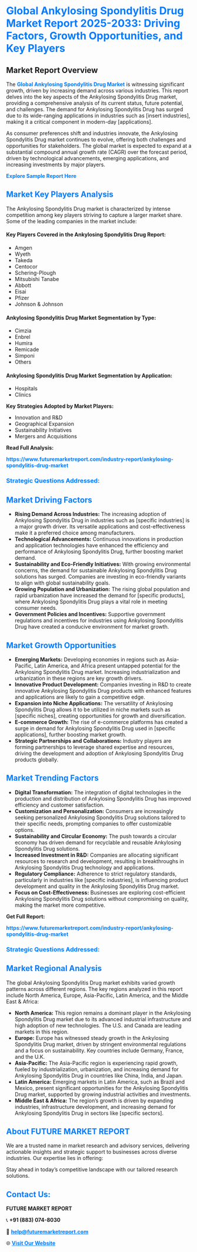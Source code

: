 <h1 style="color: #007BFF;">Global Ankylosing Spondylitis Drug Market Report 2025-2033: Driving Factors, Growth Opportunities, and Key Players</h1>

<section id="overview">
<h2>Market Report Overview</h2>
<p>The <a href="https://www.futuremarketreport.com/industry-report/ankylosing-spondylitis-drug-market" style="color: #007BFF; text-decoration: none;"><strong>Global Ankylosing Spondylitis Drug Market</strong></a> is witnessing significant growth, driven by increasing demand across various industries. This report delves into the key aspects of the Ankylosing Spondylitis Drug market, providing a comprehensive analysis of its current status, future potential, and challenges. The demand for Ankylosing Spondylitis Drug has surged due to its wide-ranging applications in industries such as [insert industries], making it a critical component in modern-day [applications].</p>
<p>As consumer preferences shift and industries innovate, the Ankylosing Spondylitis Drug market continues to evolve, offering both challenges and opportunities for stakeholders. The global market is expected to expand at a substantial compound annual growth rate (CAGR) over the forecast period, driven by technological advancements, emerging applications, and increasing investments by major players.</p>
</section>

<section id="overview">
<p><a href="https://www.futuremarketreport.com/request-sample/reportId=55801" style="color: #007BFF; text-decoration: none;"><strong>Explore Sample Report Here</strong></a></p>
</section>

<section id="key-players">
<h2 style="color: #007BFF;">Market Key Players Analysis</h2>
<p>The Ankylosing Spondylitis Drug market is characterized by intense competition among key players striving to capture a larger market share. Some of the leading companies in the market include:</p>
<h4>Key Players Covered in the Ankylosing Spondylitis Drug Report:</h4>
<ul><li>Amgen</li><li>Wyeth</li><li>Takeda</li><li>Centocor</li><li>Schering-Plough</li><li>Mitsubishi Tanabe</li><li>Abbott</li><li>Eisai</li><li>Pfizer</li><li>Johnson &amp; Johnson</li></ul>
<h4>Ankylosing Spondylitis Drug Market Segmentation by Type:</h4>
<ul><li>Cimzia</li><li>Enbrel</li><li>Humira</li><li>Remicade</li><li>Simponi</li><li>Others</li></ul>

<h4>Ankylosing Spondylitis Drug Market Segmentation by Application:</h4>
<ul><li>Hospitals</li><li>Clinics</li></ul>
<p><strong>Key Strategies Adopted by Market Players:</strong></p>
<ul>
<li>Innovation and R&D</li>
<li>Geographical Expansion</li>
<li>Sustainability Initiatives</li>
<li>Mergers and Acquisitions</li>
</ul>
</section>

<section>
<p><strong>Read Full Analysis: </strong></p><a href="https://www.futuremarketreport.com/industry-report/ankylosing-spondylitis-drug-market" style="color: #007BFF; text-decoration: none;"><strong>https://www.futuremarketreport.com/industry-report/ankylosing-spondylitis-drug-market</strong></a>
<h3 style="color: #007BFF;">Strategic Questions Addressed:</h3>
</section>

<section id="driving-factors">
<h2 style="color: #007BFF;">Market Driving Factors</h2>
<ul>
<li><strong>Rising Demand Across Industries:</strong> The increasing adoption of Ankylosing Spondylitis Drug in industries such as [specific industries] is a major growth driver. Its versatile applications and cost-effectiveness make it a preferred choice among manufacturers.</li>
<li><strong>Technological Advancements:</strong> Continuous innovations in production and application technologies have enhanced the efficiency and performance of Ankylosing Spondylitis Drug, further boosting market demand.</li>
<li><strong>Sustainability and Eco-Friendly Initiatives:</strong> With growing environmental concerns, the demand for sustainable Ankylosing Spondylitis Drug solutions has surged. Companies are investing in eco-friendly variants to align with global sustainability goals.</li>
<li><strong>Growing Population and Urbanization:</strong> The rising global population and rapid urbanization have increased the demand for [specific products], where Ankylosing Spondylitis Drug plays a vital role in meeting consumer needs.</li>
<li><strong>Government Policies and Incentives:</strong> Supportive government regulations and incentives for industries using Ankylosing Spondylitis Drug have created a conducive environment for market growth.</li>
</ul>
</section>

<section id="growth-opportunities">
<h2 style="color: #007BFF;">Market Growth Opportunities</h2>
<ul>
<li><strong>Emerging Markets:</strong> Developing economies in regions such as Asia-Pacific, Latin America, and Africa present untapped potential for the Ankylosing Spondylitis Drug market. Increasing industrialization and urbanization in these regions are key growth drivers.</li>
<li><strong>Innovative Product Development:</strong> Companies investing in R&D to create innovative Ankylosing Spondylitis Drug products with enhanced features and applications are likely to gain a competitive edge.</li>
<li><strong>Expansion into Niche Applications:</strong> The versatility of Ankylosing Spondylitis Drug allows it to be utilized in niche markets such as [specific niches], creating opportunities for growth and diversification.</li>
<li><strong>E-commerce Growth:</strong> The rise of e-commerce platforms has created a surge in demand for Ankylosing Spondylitis Drug used in [specific applications], further boosting market growth.</li>
<li><strong>Strategic Partnerships and Collaborations:</strong> Industry players are forming partnerships to leverage shared expertise and resources, driving the development and adoption of Ankylosing Spondylitis Drug products globally.</li>
</ul>
</section>

<section id="trending-factors">
<h2 style="color: #007BFF;">Market Trending Factors</h2>
<ul>
<li><strong>Digital Transformation:</strong> The integration of digital technologies in the production and distribution of Ankylosing Spondylitis Drug has improved efficiency and customer satisfaction.</li>
<li><strong>Customization and Personalization:</strong> Consumers are increasingly seeking personalized Ankylosing Spondylitis Drug solutions tailored to their specific needs, prompting companies to offer customizable options.</li>
<li><strong>Sustainability and Circular Economy:</strong> The push towards a circular economy has driven demand for recyclable and reusable Ankylosing Spondylitis Drug solutions.</li>
<li><strong>Increased Investment in R&D:</strong> Companies are allocating significant resources to research and development, resulting in breakthroughs in Ankylosing Spondylitis Drug technology and applications.</li>
<li><strong>Regulatory Compliance:</strong> Adherence to strict regulatory standards, particularly in industries like [specific industries], is influencing product development and quality in the Ankylosing Spondylitis Drug market.</li>
<li><strong>Focus on Cost-Effectiveness:</strong> Businesses are exploring cost-efficient Ankylosing Spondylitis Drug solutions without compromising on quality, making the market more competitive.</li>
</ul>
</section>

<section>
<p><strong>Get Full Report: </strong></p><a href="https://www.futuremarketreport.com/industry-report/ankylosing-spondylitis-drug-market" style="color: #007BFF; text-decoration: none;"><strong>https://www.futuremarketreport.com/industry-report/ankylosing-spondylitis-drug-market</strong></a>
<h3 style="color: #007BFF;">Strategic Questions Addressed:</h3>
</section>


<section id="regional-analysis">
<h2 style="color: #007BFF;">Market Regional Analysis</h2>
<p>The global Ankylosing Spondylitis Drug market exhibits varied growth patterns across different regions. The key regions analyzed in this report include North America, Europe, Asia-Pacific, Latin America, and the Middle East & Africa:</p>
<ul>
<li><strong>North America:</strong> This region remains a dominant player in the Ankylosing Spondylitis Drug market due to its advanced industrial infrastructure and high adoption of new technologies. The U.S. and Canada are leading markets in this region.</li>
<li><strong>Europe:</strong> Europe has witnessed steady growth in the Ankylosing Spondylitis Drug market, driven by stringent environmental regulations and a focus on sustainability. Key countries include Germany, France, and the U.K.</li>
<li><strong>Asia-Pacific:</strong> The Asia-Pacific region is experiencing rapid growth, fueled by industrialization, urbanization, and increasing demand for Ankylosing Spondylitis Drug in countries like China, India, and Japan.</li>
<li><strong>Latin America:</strong> Emerging markets in Latin America, such as Brazil and Mexico, present significant opportunities for the Ankylosing Spondylitis Drug market, supported by growing industrial activities and investments.</li>
<li><strong>Middle East & Africa:</strong> The region’s growth is driven by expanding industries, infrastructure development, and increasing demand for Ankylosing Spondylitis Drug in sectors like [specific sectors].</li>
</ul>
</section>

<footer>
<h2 style="color: #007BFF;">About FUTURE MARKET REPORT</h2>
<p>We are a trusted name in market research and advisory services, delivering actionable insights and strategic support to businesses across diverse industries. Our expertise lies in offering:</p>

<p>Stay ahead in today’s competitive landscape with our tailored research solutions.</p>

<h2 style="color: #007BFF;">Contact Us:</h2>
<p><strong>FUTURE MARKET REPORT</strong></p>
<p>📞 <strong>+91 (883) 074-8030</strong></p>
<p>📧 <strong><a href="mailto:help@futuremarketreport.com" style="color: #007BFF;">help@futuremarketreport.com</a></strong></p>
<p>🌐 <strong><a href="https://www.futuremarketreport.com/" style="color: #007BFF;">Visit Our Website</a></strong></p>
</footer>